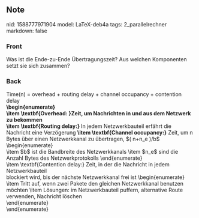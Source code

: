 ## Note
nid: 1588777971904
model: LaTeX-deb4a
tags: 2_parallelrechner
markdown: false

### Front
Was ist die Ende-zu-Ende Übertragungszeit? Aus welchen Komponenten setzt sie sich zusammen?

### Back
<div>Time(n) = overhead + routing delay + channel occupancy + contention
delay</div><b><div><b>\begin{enumerate}</b></div><div><b>\item \textbf{</b><b>Overhead:</b><b style="background-color: rgb(255, 255, 255);"> }</b><span>Zeit, um Nachrichten in und aus dem Netzwerk zu bekommen</span></div></b><b>\item \textbf{</b><b>Routing delay:</b><b>} </b>In jedem Netzwerkbauteil erfährt die Nachricht eine
Verzögerung
<b>\item \textbf{</b><b>Channel occupancy:</b><b>}</b> Zeit, um n Bytes über einen Netzwerkkanal zu
übertragen, $( n+n_e )/b$
\begin{enumerate}
<div>\item $b$ ist die Bandbreite des Netzwerkkanals
\item $n_e$ sind die Anzahl Bytes des Netzwerkprotokolls
\end{enumerate}</div><div>\item \textbf{<span>Contention delay:</span><span>} Zeit, in der die Nachricht in jedem Netzwerkbauteil</span></div><div>blockiert wird, bis der nächste Netzwerkkanal frei ist
\begin{enumerate}
<div><span>\item Tritt auf, wenn zwei Pakete den gleichen Netzwerkkanal benutzen</span>
</div><div>möchten
\item Lösungen: im Netzwerkbauteil puffern, alternative Route verwenden,
Nachricht löschen</div><div>\end{enumerate}</div><div>\end{enumerate}</div></div>
